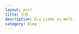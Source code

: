 ```yaml
---
layout: post
title: 只言
description: Die Liebe zu Welt.
category: blog
---
```






[chaingForever]:    http://chaingForever.github.io  "chaingForever"
